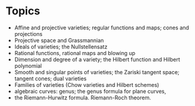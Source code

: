 # Topics

-   Affine and projective varieties; regular functions and maps; cones and projections
-   Projective space and Grassmannian
-   Ideals of varieties; the Nullstellensatz
-   Rational functions, rational maps and blowing up
-   Dimension and degree of a variety; the Hilbert function and Hilbert polynomial
-   Smooth and singular points of varieties; the Zariski tangent space; tangent cones; dual varieties
-   Families of varieties (Chow varieties and Hilbert schemes)
-   algebraic curves: genus; the genus formula for plane curves,
-   the Riemann-Hurwitz formula. Riemann-Roch theorem.